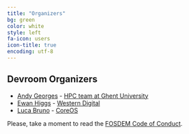 ```yaml
---
title: "Organizers"
bg: green
color: white
style: left
fa-icon: users
icon-title: true
encoding: utf-8
---
```


## Devroom Organizers

* [Andy Georges](https://github.com/iktovian) - [HPC team at Ghent University](http://www.ugent.be/hpc/en)
* [Ewan Higgs](https://github.com/ehiggs) - [Western Digital](http://www.wdc.com)
* [Luca Bruno](https://github.com/lucab) - [CoreOS](http://coreos.com/) 

Please, take a moment to read the [FOSDEM Code of Conduct](https://fosdem.org/2018/practical/conduct/).
